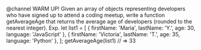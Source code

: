 @channel WARM UP! Given an array of objects representing developers who have signed up to attend a coding meetup, write a function getAverageAge that returns the average age of developers (rounded to the nearest integer). Exp. let list1 = [
 { firstName: 'Maria', lastName: 'Y.',  age: 30, language: 'JavaScript' },
 { firstName: 'Victoria', lastName: 'T.',  age: 35, language: 'Python' },
];      getAverageAge(list1) // => 33
